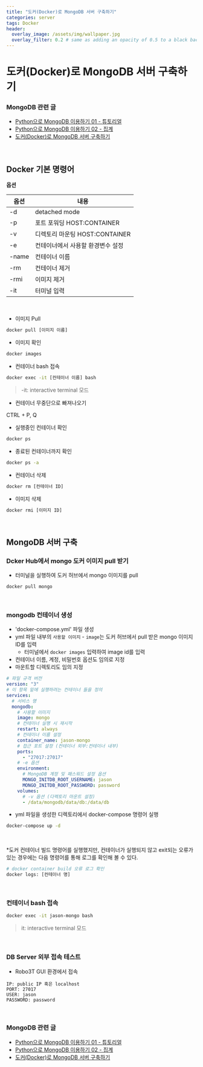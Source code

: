 ```yaml
---
title: "도커(Docker)로 MongoDB 서버 구축하기"
categories: server
tags: Docker
header:
  overlay_image: /assets/img/wallpaper.jpg
  overlay_filter: 0.2 # same as adding an opacity of 0.5 to a black background
---
```


# 도커(Docker)로 MongoDB 서버 구축하기

### MongoDB 관련 글

- [Python으로 MongoDB 이용하기 01 - 튜토리얼](https://wooiljeong.github.io/python/mongodb-01/)
- [Python으로 MongoDB 이용하기 02 - 집계](https://wooiljeong.github.io/python/mongodb-02/)
- [도커(Docker)로 MongoDB 서버 구축하기](https://wooiljeong.github.io/server/docker-mongo/)

<br>

## Docker 기본 명령어

**옵션**  

옵션 | 내용
-----|-----
-d | detached mode
-p | 포트 포워딩 HOST:CONTAINER
-v | 디렉토리 마운팅 HOST:CONTAINER
-e | 컨테이너에서 사용할 환경변수 설정
-name | 컨테이너 이름
-rm | 컨테이너 제거
-rmi | 이미지 제거
-it | 터미널 입력

<br>

- 이미지 Pull
```bash
docker pull [이미지 이름]
```
- 이미지 확인
```bash
docker images
```

- 컨테이너 bash 접속
```bash
docker exec -it [컨테이너 이름] bash
```
> -it: interactive terminal 모드

- 컨테이너 무중단으로 빠져나오기

CTRL + P, Q

- 실행중인 컨테이너 확인
```bash
docker ps
```

- 종료된 컨테이너까지 확인
```bash
docker ps -a
```

- 컨테이너 삭제
```bash
docker rm [컨테이너 ID]
```

- 이미지 삭제
```bash
docker rmi [이미지 ID]
```

<br>

## MongoDB 서버 구축

### Dcker Hub에서 mongo 도커 이미지 pull 받기

- 터미널을 실행하여 도커 허브에서 mongo 이미지를 pull

```bash
docker pull mongo
```

<br>

### mongodb 컨테이너 생성

- 'docker-compose.yml' 파일 생성
- yml 파일 내부의 `사용할 이미지` - `image`는 도커 허브에서 pull 받은 mongo 이미지 ID를 입력
  - 터미널에서 `docker images` 입력하여 image id를 입력
- 컨테이너 이름, 계정, 비밀번호 옵션도 임의로 지정
- 마운트할 디렉토리도 임의 지정

```yml
# 파일 규격 버전
version: "3"
# 이 항목 밑에 실행하려는 컨테이너 들을 정의
services: 
  # 서비스 명
  mongodb:
    # 사용할 이미지
    image: mongo
    # 컨테이너 실행 시 재시작
    restart: always
    # 컨테이너 이름 설정
    container_name: jason-mongo
    # 접근 포트 설정 (컨테이너 외부:컨테이너 내부)
    ports:
      - "27017:27017"
    # -e 옵션
    environment: 
      # MongoDB 계정 및 패스워드 설정 옵션
      MONGO_INITDB_ROOT_USERNAME: jason
      MONGO_INITDB_ROOT_PASSWORD: password
    volumes:
      # -v 옵션 (다렉토리 마운트 설정)
      - /data/mongodb/data/db:/data/db
```

- yml 파일을 생성한 디렉토리에서 docker-compose 명령어 실행

```bash
docker-compose up -d
```

<br>

*도커 컨테이너 빌드 명령어를 실행했지만, 컨테이너가 실행되지 않고 exit되는 오류가 있는 경우에는 다음 명령어를 통해 로그를 확인해 볼 수 있다.

```bash
# docker container build 오류 로그 확인
docker logs: [컨테이너 명]
```

<br>

### 컨테이너 bash 접속

```bash
docker exec -it jason-mongo bash
```
> it: interactive terminal 모드

<br>

### DB Server 외부 접속 테스트

- Robo3T GUI 환경에서 접속

```
IP: public IP 혹은 localhost
PORT: 27017
USER: jason
PASSWORD: password
```

<br>

### MongoDB 관련 글

- [Python으로 MongoDB 이용하기 01 - 튜토리얼](https://wooiljeong.github.io/python/mongodb-01/)
- [Python으로 MongoDB 이용하기 02 - 집계](https://wooiljeong.github.io/python/mongodb-02/)
- [도커(Docker)로 MongoDB 서버 구축하기](https://wooiljeong.github.io/server/docker-mongo/)
